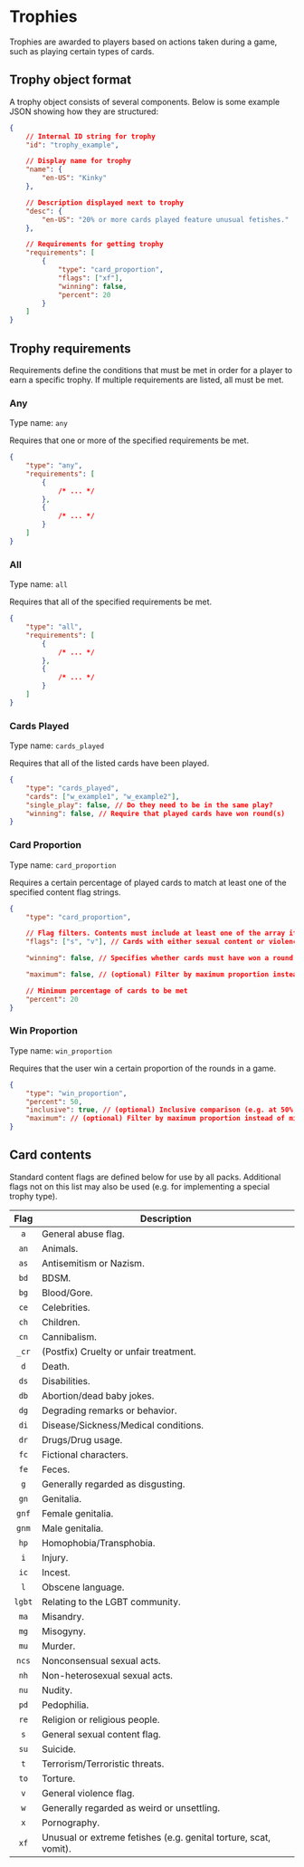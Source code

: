# Trophies

Trophies are awarded to players based on actions taken during a game, such as playing certain types of cards.

## Trophy object format

A trophy object consists of several components. Below is some example JSON showing how they are structured:

```json
{
    // Internal ID string for trophy
    "id": "trophy_example",

    // Display name for trophy
    "name": {
        "en-US": "Kinky"
    },

    // Description displayed next to trophy
    "desc": {
        "en-US": "20% or more cards played feature unusual fetishes."
    },

    // Requirements for getting trophy
    "requirements": [
        {
            "type": "card_proportion",
            "flags": ["xf"],
            "winning": false,
            "percent": 20
        }
    ]
}
```

## Trophy requirements

Requirements define the conditions that must be met in order for a player to earn a specific trophy. If multiple requirements are listed, all must be met.

### Any

Type name: `any`

Requires that one or more of the specified requirements be met.

```json
{
    "type": "any",
    "requirements": [
        { 
            /* ... */
        },
        { 
            /* ... */
        }
    ]
}
```

### All

Type name: `all`

Requires that all of the specified requirements be met.

```json
{
    "type": "all",
    "requirements": [
        { 
            /* ... */
        },
        { 
            /* ... */
        }
    ]
}
```

### Cards Played

Type name: `cards_played`

Requires that all of the listed cards have been played.

```json
{
    "type": "cards_played",
    "cards": ["w_example1", "w_example2"],
    "single_play": false, // Do they need to be in the same play?
    "winning": false, // Require that played cards have won round(s)
}
```

### Card Proportion

Type name: `card_proportion`

Requires a certain percentage of played cards to match at least one of the specified content flag strings.

```json
{
    "type": "card_proportion",

    // Flag filters. Contents must include at least one of the array items.
    "flags": ["s", "v"], // Cards with either sexual content or violence

    "winning": false, // Specifies whether cards must have won a round

    "maximum": false, // (optional) Filter by maximum proportion instead of minimum

    // Minimum percentage of cards to be met
    "percent": 20
}
```

### Win Proportion

Type name: `win_proportion`

Requires that the user win a certain proportion of the rounds in a game.

```json
{
    "type": "win_proportion",
    "percent": 50,
    "inclusive": true, // (optional) Inclusive comparison (e.g. at 50%, or above 50%?)
    "maximum": // (optional) Filter by maximum proportion instead of minimum
}
```

## Card contents

Standard content flags are defined below for use by all packs.
Additional flags not on this list may also be used (e.g. for implementing a special trophy type).

|Flag|Description|
|:--:|-----------|
|`a`|General abuse flag.|
|`an`|Animals.|
|`as`|Antisemitism or Nazism.|
|`bd`|BDSM.|
|`bg`|Blood/Gore.|
|`ce`|Celebrities.|
|`ch`|Children.|
|`cn`|Cannibalism.|
|`_cr`|(Postfix) Cruelty or unfair treatment.|
|`d`|Death.|
|`ds`|Disabilities.|
|`db`|Abortion/dead baby jokes.|
|`dg`|Degrading remarks or behavior.|
|`di`|Disease/Sickness/Medical conditions.|
|`dr`|Drugs/Drug usage.|
|`fc`|Fictional characters.|
|`fe`|Feces.|
|`g`|Generally regarded as disgusting.|
|`gn`|Genitalia.|
|`gnf`|Female genitalia.|
|`gnm`|Male genitalia.|
|`hp`|Homophobia/Transphobia.|
|`i`|Injury.|
|`ic`|Incest.|
|`l`|Obscene language.|
|`lgbt`|Relating to the LGBT community.|
|`ma`|Misandry.|
|`mg`|Misogyny.|
|`mu`|Murder.|
|`ncs`|Nonconsensual sexual acts.|
|`nh`|Non-heterosexual sexual acts.|
|`nu`|Nudity.|
|`pd`|Pedophilia.|
|`re`|Religion or religious people.|
|`s`|General sexual content flag.|
|`su`|Suicide.|
|`t`|Terrorism/Terroristic threats.|
|`to`|Torture.|
|`v`|General violence flag.|
|`w`|Generally regarded as weird or unsettling.|
|`x`|Pornography.|
|`xf`|Unusual or extreme fetishes (e.g. genital torture, scat, vomit).|